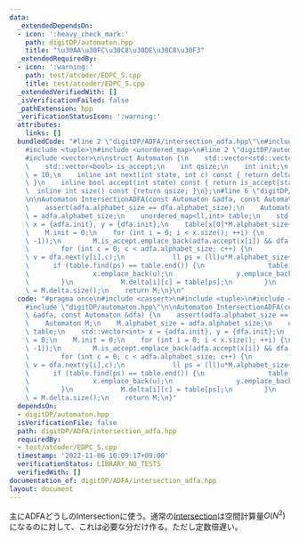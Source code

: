 ```yaml
---
data:
  _extendedDependsOn:
  - icon: ':heavy_check_mark:'
    path: digitDP/automaton.hpp
    title: "\u30AA\u30FC\u30C8\u30DE\u30C8\u30F3"
  _extendedRequiredBy:
  - icon: ':warning:'
    path: test/atcoder/EDPC_S.cpp
    title: test/atcoder/EDPC_S.cpp
  _extendedVerifiedWith: []
  _isVerificationFailed: false
  _pathExtension: hpp
  _verificationStatusIcon: ':warning:'
  attributes:
    links: []
  bundledCode: "#line 2 \"digitDP/ADFA/intersection_adfa.hpp\"\n#include <cassert>\n\
    #include <tuple>\n#include <unordered_map>\n#line 2 \"digitDP/automaton.hpp\"\n\
    #include <vector>\n\nstruct Automaton {\n    std::vector<std::vector<int>> delta;\n\
    \    std::vector<bool> is_accept;\n    int qsize;\n    int init;\n    int alphabet_size\
    \ = 10;\n    inline int next(int state, int c) const { return delta[state][c];\
    \ }\n    inline bool accept(int state) const { return is_accept[state]; }\n  \
    \  inline int size() const {return qsize; }\n};\n#line 6 \"digitDP/ADFA/intersection_adfa.hpp\"\
    \n\nAutomaton IntersectionADFA(const Automaton &adfa, const Automaton &dfa) {\n\
    \    assert(adfa.alphabet_size == dfa.alphabet_size);\n    Automaton M;\n    M.alphabet_size\
    \ = adfa.alphabet_size;\n    unordered_map<ll,int> table;\n    std::vector<int>\
    \ x = {adfa.init}, y = {dfa.init};\n    table[x[0]*M.alphabet_size+y[0]] = 0;\n\
    \    M.init = 0;\n    for (int i = 0; i < x.size(); ++i) {\n        M.delta.emplace_back(vector<int>(M.alphabet_size,\
    \ -1));\n        M.is_accept.emplace_back(adfa.accept(x[i]) && dfa.accept(y[i]));\n\
    \        for (int c = 0; c < adfa.alphabet_size; c++) {\n            int u = adfa.next(x[i],c),\
    \ v = dfa.next(y[i],c);\n            ll ps = (ll)u*M.alphabet_size+v;\n      \
    \      if (table.find(ps) == table.end()) {\n                table[ps] = x.size();\n\
    \                x.emplace_back(u);\n                y.emplace_back(v);\n    \
    \        }\n            M.delta[i][c] = table[ps];\n        }\n    }\n    M.qsize\
    \ = M.delta.size();\n    return M;\n}\n"
  code: "#pragma once\n#include <cassert>\n#include <tuple>\n#include <unordered_map>\n\
    #include \"digitDP/automaton.hpp\"\n\nAutomaton IntersectionADFA(const Automaton\
    \ &adfa, const Automaton &dfa) {\n    assert(adfa.alphabet_size == dfa.alphabet_size);\n\
    \    Automaton M;\n    M.alphabet_size = adfa.alphabet_size;\n    unordered_map<ll,int>\
    \ table;\n    std::vector<int> x = {adfa.init}, y = {dfa.init};\n    table[x[0]*M.alphabet_size+y[0]]\
    \ = 0;\n    M.init = 0;\n    for (int i = 0; i < x.size(); ++i) {\n        M.delta.emplace_back(vector<int>(M.alphabet_size,\
    \ -1));\n        M.is_accept.emplace_back(adfa.accept(x[i]) && dfa.accept(y[i]));\n\
    \        for (int c = 0; c < adfa.alphabet_size; c++) {\n            int u = adfa.next(x[i],c),\
    \ v = dfa.next(y[i],c);\n            ll ps = (ll)u*M.alphabet_size+v;\n      \
    \      if (table.find(ps) == table.end()) {\n                table[ps] = x.size();\n\
    \                x.emplace_back(u);\n                y.emplace_back(v);\n    \
    \        }\n            M.delta[i][c] = table[ps];\n        }\n    }\n    M.qsize\
    \ = M.delta.size();\n    return M;\n}"
  dependsOn:
  - digitDP/automaton.hpp
  isVerificationFile: false
  path: digitDP/ADFA/intersection_adfa.hpp
  requiredBy:
  - test/atcoder/EDPC_S.cpp
  timestamp: '2022-11-06 10:09:17+09:00'
  verificationStatus: LIBRARY_NO_TESTS
  verifiedWith: []
documentation_of: digitDP/ADFA/intersection_adfa.hpp
layout: document
---
```


主にADFAどうしのIntersectionに使う。通常の[Intersection](https://kanpurin.github.io/digitDP/digitDP/intersection.hpp)は空間計算量$O(N^2)$になるのに対して、これは必要な分だけ作る。ただし定数倍遅い。